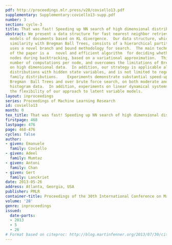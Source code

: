 ```yaml
---
pdf: http://proceedings.mlr.press/v28/coviello13.pdf
supplementary: Supplementary:coviello13-supp.pdf
number: 3
section: cycle-3
title: That was fast! Speeding up NN search of high dimensional distributions.
abstract: We present a data structure for fast nearest neighbor retrieval of generative
  models of documents based on KL divergence.  Our data structure, which shares some
  similarity with Bregman Ball Trees, consists of a hierarchical partition of a database,   and
  uses a novel branch and bound methodology for search.  The main technical contribution
  of the paper is a   novel and efficient algorithm  for deciding whether to explore
  nodes during backtracking, based on a variational approximation.  This reduces the
  number of computations per node, and overcomes the limitations of Bregman Ball Trees
  on high dimensional data.  In addition, our strategy is applicable also to probability
  distributions with hidden state variables, and is not limited to regular exponential
  family distributions.    Experiments demonstrate substantial speed-ups over both
  Bregman  Ball Trees and over brute force search, on both moderate and high dimensional
  histogram data.  In addition, experiments on linear dynamical systems demonstrate
  the flexibility of our approach to latent variable models.
layout: inproceedings
series: Proceedings of Machine Learning Research
id: coviello13
month: 0
tex_title: That was fast! Speeding up NN search of high dimensional distributions.
firstpage: 468
lastpage: 476
page: 468-476
cycles: false
author:
- given: Emanuele
  family: Coviello
- given: Adeel
  family: Mumtaz
- given: Antoni
  family: Chan
- given: Gert
  family: Lanckriet
date: 2013-05-26
address: Atlanta, Georgia, USA
publisher: PMLR
container-title: Proceedings of the 30th International Conference on Machine Learning
volume: '28'
genre: inproceedings
issued:
  date-parts:
  - 2013
  - 5
  - 26
# Format based on citeproc: http://blog.martinfenner.org/2013/07/30/citeproc-yaml-for-bibliographies/
---
```

